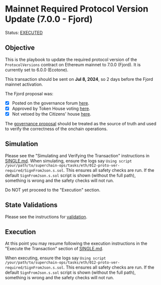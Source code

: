 # Mainnet Required Protocol Version Update (7.0.0 - Fjord)

Status: [EXECUTED](https://etherscan.io/tx/0xea0bb21ac896ddc9fefe9ed2e7ebaf892a7bca3b56ba3d7c272d694e4c83e8e4)

## Objective

This is the playbook to update the required protocol version of the `ProtocolVersions` contract on Ethereum mainnet to 7.0.0 (Fjord). It is currently set to 6.0.0 (Ecotone).

This transaction should be sent on **Jul 8, 2024**, so 2 days before the Fjord mainnet activation.

The Fjord proposal was:

- [x] Posted on the governance forum [here](https://gov.optimism.io/t/upgrade-proposal-9-fjord-network-upgrade/8236).
- [x] Approved by Token House voting [here](https://vote.optimism.io/proposals/19894803675554157870919000647998468859257602050917884642551010462863037711179).
- [x] Not vetoed by the Citizens' house [here](https://snapshot.org/#/citizenshouse.eth/proposal/0x14336dfcb086279e47ef8fffbd6282984d392f1b9eaf22f76547210df6451c43).

The [governance proposal](https://gov.optimism.io/t/upgrade-proposal-9-fjord-network-upgrade/8236) should be treated as the source of truth and used to verify the correctness of the onchain operations.

## Simulation

Please see the "Simulating and Verifying the Transaction" instructions in [SINGLE.md](../../../SINGLE.md).
When simulating, ensure the logs say `Using script /your/path/to/superchain-ops/tasks/eth/012-proto-ver-required/SignFromJson.s.sol`.
This ensures all safety checks are run. If the default `SignFromJson.s.sol` script is shown
(without the full path), something is wrong and the safety checks will not run.

Do NOT yet proceed to the "Execution" section.

## State Validations

Please see the instructions for [validation](./VALIDATION.md).

## Execution

At this point you may resume following the execution instructions in the "Execute the Transaction" section of [SINGLE.md](../../../SINGLE.md).

When executing, ensure the logs say `Using script /your/path/to/superchain-ops/tasks/eth/012-proto-ver-required/SignFromJson.s.sol`.
This ensures all safety checks are run. If the default `SignFromJson.s.sol` script is shown
(without the full path), something is wrong and the safety checks will not run.
